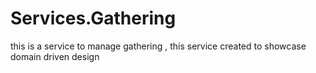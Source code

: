 # Services.Gathering
this is a service to manage gathering , this service created to showcase domain driven design
